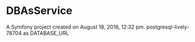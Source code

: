 DBAsService
===========

A Symfony project created on August 18, 2016, 12:32 pm.
postgresql-lively-78704 as DATABASE_URL
